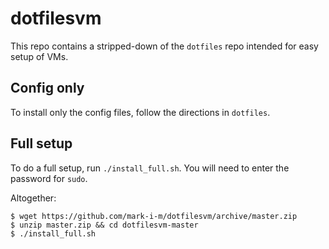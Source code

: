 dotfilesvm
===========
This repo contains a stripped-down of the `dotfiles` repo intended for easy setup of VMs.

Config only
-----------
To install only the config files, follow the directions in `dotfiles`.

Full setup
----------
To do a full setup, run `./install_full.sh`. You will need to enter the password for `sudo`.

Altogether:
```
$ wget https://github.com/mark-i-m/dotfilesvm/archive/master.zip
$ unzip master.zip && cd dotfilesvm-master
$ ./install_full.sh
```
